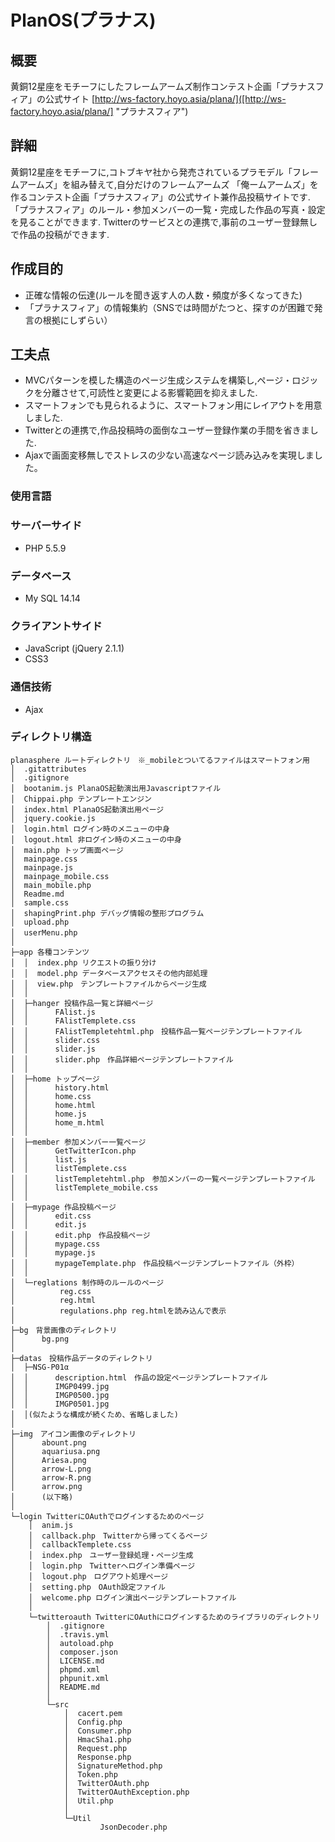 PlanOS(プラナス)
===
## 概要
黄銅12星座をモチーフにしたフレームアームズ制作コンテスト企画「プラナスフィア」の公式サイト
[http://ws-factory.hoyo.asia/plana/]([http://ws-factory.hoyo.asia/plana/] "プラナスフィア")
## 詳細
黄銅12星座をモチーフに,コトブキヤ社から発売されているプラモデル「フレームアームズ」を組み替えて,自分だけのフレームアームズ
「俺ームアームズ」を作るコンテスト企画「プラナスフィア」の公式サイト兼作品投稿サイトです.
「プラナスフィア」のルール・参加メンバーの一覧・完成した作品の写真・設定を見ることができます.
Twitterのサービスとの連携で,事前のユーザー登録無しで作品の投稿ができます.

## 作成目的
- 正確な情報の伝達(ルールを聞き返す人の人数・頻度が多くなってきた)
- 「プラナスフィア」の情報集約（SNSでは時間がたつと、探すのが困難で発言の根拠にしずらい）

## 工夫点
- MVCパターンを模した構造のページ生成システムを構築し,ページ・ロジックを分離させて,可読性と変更による影響範囲を抑えました.
- スマートフォンでも見られるように、スマートフォン用にレイアウトを用意しました.
- Twitterとの連携で,作品投稿時の面倒なユーザー登録作業の手間を省きました.
- Ajaxで画面変移無しでストレスの少ない高速なページ読み込みを実現しました。

### 使用言語
### サーバーサイド
 - PHP 5.5.9

### データベース
 - My SQL 14.14

### クライアントサイド
- JavaScript (jQuery 2.1.1)
- CSS3

### 通信技術
- Ajax

### ディレクトリ構造
```
planasphere ルートディレクトリ　※_mobileとついてるファイルはスマートフォン用
│  .gitattributes
│  .gitignore
│  bootanim.js PlanaOS起動演出用Javascriptファイル
│  Chippai.php テンプレートエンジン
│  index.html PlanaOS起動演出用ページ
│  jquery.cookie.js
│  login.html ログイン時のメニューの中身
│  logout.html 非ログイン時のメニューの中身
│  main.php トップ画面ページ
│  mainpage.css
│  mainpage.js
│  mainpage_mobile.css
│  main_mobile.php
│  Readme.md
│  sample.css
│  shapingPrint.php デバッグ情報の整形プログラム
│  upload.php
│  userMenu.php　
│  
├─app 各種コンテンツ
│  │  index.php リクエストの振り分け
│  │  model.php データベースアクセスその他内部処理
│  │  view.php　テンプレートファイルからページ生成
│  │  
│  ├─hanger 投稿作品一覧と詳細ページ
│  │      FAlist.js
│  │      FAlistTemplete.css
│  │      FAlistTempletehtml.php　投稿作品一覧ページテンプレートファイル
│  │      slider.css
│  │      slider.js
│  │      slider.php　作品詳細ページテンプレートファイル
│  │      
│  ├─home トップページ
│  │      history.html
│  │      home.css
│  │      home.html
│  │      home.js
│  │      home_m.html
│  │      
│  ├─member 参加メンバー一覧ページ
│  │      GetTwitterIcon.php
│  │      list.js
│  │      listTemplete.css
│  │      listTempletehtml.php　参加メンバーの一覧ページテンプレートファイル
│  │      listTemplete_mobile.css
│  │      
│  ├─mypage 作品投稿ページ
│  │      edit.css
│  │      edit.js
│  │      edit.php　作品投稿ページ
│  │      mypage.css
│  │      mypage.js
│  │      mypageTemplate.php　作品投稿ページテンプレートファイル（外枠）
│  │      
│  └─reglations 制作時のルールのページ
│          reg.css
│          reg.html
│          regulations.php reg.htmlを読み込んで表示
│          
├─bg　背景画像のディレクトリ
│      bg.png
│      
├─datas　投稿作品データのディレクトリ
│  ├─NSG-P01α
│  │      description.html　作品の設定ページテンプレートファイル
│  │      IMGP0499.jpg
│  │      IMGP0500.jpg
│  │      IMGP0501.jpg
│  │(似たような構成が続くため、省略しました)      
│          
├─img　アイコン画像のディレクトリ
│      abount.png
│      aquariusa.png
│      Ariesa.png
│      arrow-L.png
│      arrow-R.png
│      arrow.png
│      (以下略)
│      
└─login TwitterにOAuthでログインするためのページ
    │  anim.js
    │  callback.php　Twitterから帰ってくるページ
    │  callbackTemplete.css
    │  index.php　ユーザー登録処理・ページ生成
    │  login.php　Twitterへログイン準備ページ
    │  logout.php　ログアウト処理ページ
    │  setting.php　OAuth設定ファイル
    │  welcome.php ログイン演出ページテンプレートファイル
    │  
    └─twitteroauth TwitterにOAuthにログインするためのライブラリのディレクトリ
        │  .gitignore
        │  .travis.yml
        │  autoload.php
        │  composer.json
        │  LICENSE.md
        │  phpmd.xml
        │  phpunit.xml
        │  README.md
        │  
        └─src
            │  cacert.pem
            │  Config.php
            │  Consumer.php
            │  HmacSha1.php
            │  Request.php
            │  Response.php
            │  SignatureMethod.php
            │  Token.php
            │  TwitterOAuth.php
            │  TwitterOAuthException.php
            │  Util.php
            │  
            └─Util
                    JsonDecoder.php
```

